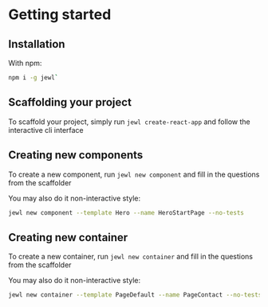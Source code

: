 # Getting started
## Installation
With npm:
```bash
npm i -g jewl`
```
## Scaffolding your project
To scaffold your project, simply run `jewl create-react-app` and follow the interactive cli interface

## Creating new components
To create a new component, run `jewl new component` and fill in the questions from the scaffolder

You may also do it non-interactive style:
```bash
jewl new component --template Hero --name HeroStartPage --no-tests
```

## Creating new container
To create a new container, run `jewl new container` and fill in the questions from the scaffolder

You may also do it non-interactive style:
```bash
jewl new container --template PageDefault --name PageContact --no-tests
```

